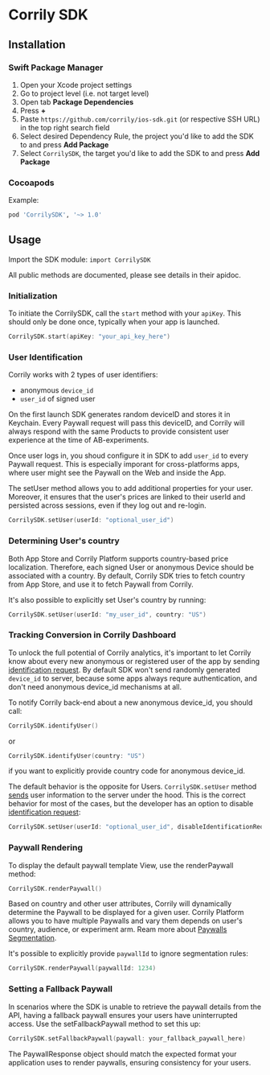 # Corrily SDK

## Installation

### Swift Package Manager

1. Open your Xcode project settings
2. Go to project level (i.e. not target level)
3. Open tab **Package Dependencies**
4. Press **+**
5. Paste `https://github.com/corrily/ios-sdk.git` (or respective SSH URL) in the top right search field
6. Select desired Dependency Rule, the project you'd like to add the SDK to and press **Add Package**
7. Select `CorrilySDK`, the target you'd like to add the SDK to and press **Add Package**

### Cocoapods

Example:

```ruby
pod 'CorrilySDK', '~> 1.0'
```

## Usage

Import the SDK module: `import CorrilySDK`

All public methods are documented, please see details in their apidoc.

### Initialization

To initiate the CorrilySDK, call the `start` method with your `apiKey`. This should only be done once, typically when your app is launched.

```swift
CorrilySDK.start(apiKey: "your_api_key_here")
```

### User Identification

Corrily works with 2 types of user identifiers:
- anonymous `device_id`
- `user_id` of signed user 

On the first launch SDK generates random deviceID and stores it in Keychain. Every Paywall request will pass this deviceID, and Corrily will always respond with the same Products to provide consistent user experience at the time of AB-experiments.

Once user logs in, you shoud configure it in SDK to add `user_id` to every Paywall request. This is especially imporant for cross-platforms apps, where user might see the Paywall on the Web and inside the App.

The setUser method allows you to add additional properties for your user. Moreover, it ensures that the user's prices are linked to their userId and persisted across sessions, even if they log out and re-login.

```swift
CorrilySDK.setUser(userId: "optional_user_id")
```

### Determining User's country

Both App Store and Corrily Platform supports country-based price localization. Therefore, each signed User or anonymous Device should be associated with a country.
By default, Corrily SDK tries to fetch country from App Store, and use it to fetch Paywall from Corrily.

It's also possible to explicitly set User's country by running:
```swift
CorrilySDK.setUser(userId: "my_user_id", country: "US")
```

### Tracking Conversion in Corrily Dashboard

To unlock the full potential of Corrily analytics, it's important to let Corrily know about every new anonymous or registered user of the app by sending [identification request](https://docs.corrily.com/api-reference/set-user-characteristics). By default SDK won't send randomly generated `device_id` to server, because some apps always requre authentication, and don't need anonymous device_id mechanisms at all.

To notify Corrily back-end about a new anonymous device_id, you should call:
```swift
CorrilySDK.identifyUser()
```

or

```swift
CorrilySDK.identifyUser(country: "US")
```
if you want to explicitly provide country code for anonymous device_id.


The default behavior is the opposite for Users. `CorrilySDK.setUser` method [sends](https://docs.corrily.com/api-reference/set-user-characteristics) user information to the server under the hood. This is the correct behavior for most of the cases, but the developer has an option to disable [identification request](https://docs.corrily.com/api-reference/set-user-characteristics):
```swift
CorrilySDK.setUser(userId: "optional_user_id", disableIdentificationRequest: true)
```

### Paywall Rendering
To display the default paywall template View, use the renderPaywall method:
```swift
CorrilySDK.renderPaywall()
```

Based on country and other user attributes, Corrily will dynamically determine the Paywall to be displayed for a given user. Corrily Platform allows you to have multiple Paywalls and vary them depends on user's country, audience, or experiment arm. Ream more about [Paywalls Segmentation](https://docs.corrily.com/paywall-builder/configure#segmentation-rules-for-paywalls).

It's possible to explicitly provide `paywallId` to ignore segmentation rules:
```swift
CorrilySDK.renderPaywall(paywallId: 1234)
```


### Setting a Fallback Paywall
In scenarios where the SDK is unable to retrieve the paywall details from the API, having a fallback paywall ensures your users have uninterrupted access. Use the setFallbackPaywall method to set this up:
```swift
CorrilySDK.setFallbackPaywall(paywall: your_fallback_paywall_here)
```
The PaywallResponse object should match the expected format your application uses to render paywalls, ensuring consistency for your users.
